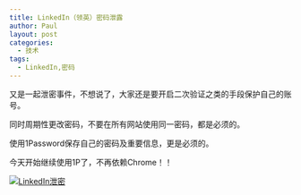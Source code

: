 ```yaml
---
title: LinkedIn（领英）密码泄露
author: Paul
layout: post
categories:
  - 技术
tags:
  - LinkedIn,密码
---
```


又是一起泄密事件，不想说了，大家还是要开启二次验证之类的手段保护自己的账号。

同时周期性更改密码，不要在所有网站使用同一密码，都是必须的。

使用1Password保存自己的密码及重要信息，更是必须的。

今天开始继续使用1P了，不再依赖Chrome！！

[![LinkedIn泄密](http://img7.chztv.com/2016-0406/LinkedIn.png!400px)](http://img7.chztv.com/2016-0406/LinkedIn.png)
